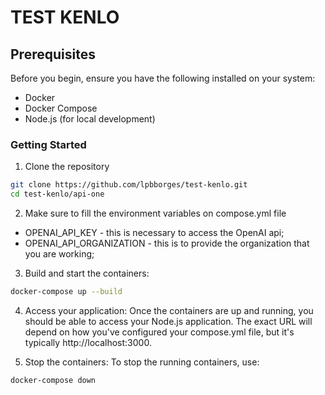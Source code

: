 # TEST KENLO

## Prerequisites
Before you begin, ensure you have the following installed on your system:

- Docker
- Docker Compose
- Node.js (for local development)

### Getting Started

1. Clone the repository

```bash
git clone https://github.com/lpbborges/test-kenlo.git
cd test-kenlo/api-one
```

2. Make sure to fill the environment variables on compose.yml file

- OPENAI_API_KEY - this is necessary to access the OpenAI api;
- OPENAI_API_ORGANIZATION - this is to provide the organization that you are working;

3. Build and start the containers:

```bash
docker-compose up --build
```

4. Access your application:
Once the containers are up and running, you should be able to access your Node.js application. The exact URL will depend on how you've configured your compose.yml file, but it's typically http://localhost:3000.

5. Stop the containers:
To stop the running containers, use:

```bash
docker-compose down
```